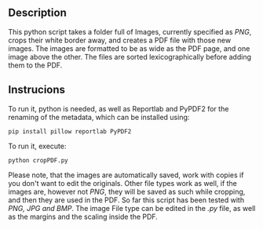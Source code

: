 ## Description
This python script takes a folder full of Images, currently specified as *PNG*,
crops their white border away, and creates a PDF file with those new images.
The images are formatted to be as wide as the PDF page, and one image above the other.
The files are sorted lexicographically before adding them to the PDF.

## Instrucions
To run it, python is needed, as well as Reportlab and PyPDF2 for the renaming of the metadata, which can be installed using:
```
pip install pillow reportlab PyPDF2
```
To run it, execute:
```
python cropPDF.py
```
Please note, that the images are automatically saved, work with copies if you don't want to edit the originals.
Other file types work as well, if the images are, however not *PNG*, they will be saved as such while cropping, and then they are used in the PDF. So far this script has been tested with *PNG, JPG and BMP*.
The image File type can be edited in the *.py* file, as well as the margins and the scaling inside the PDF.
